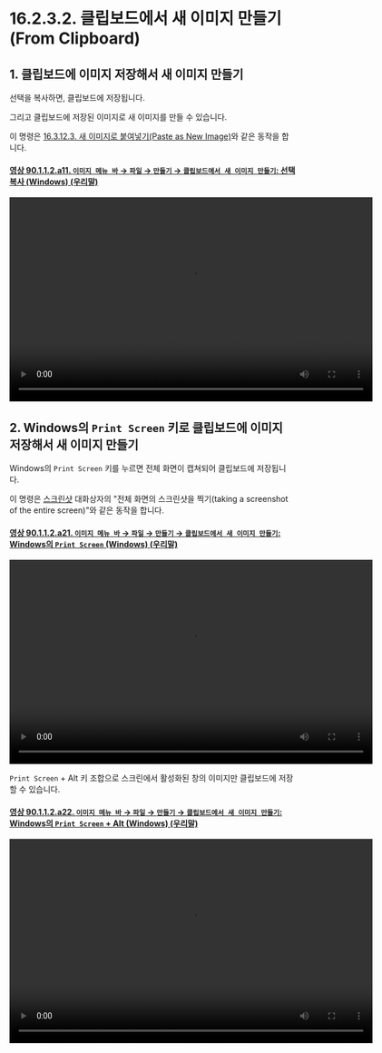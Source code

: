 # 16.2.3.2. 클립보드에서 새 이미지 만들기(From Clipboard)

<a id="16-02-03-02-s1"></a>

## 1. 클립보드에 이미지 저장해서 새 이미지 만들기

선택을 복사하면, 클립보드에 저장됩니다.

그리고 클립보드에 저장된 이미지로 새 이미지를 만들 수 있습니다.

이 명령은 [16.3.12.3. 새 이미지로 붙여넣기(Paste as New Image)](./16-03-12-03-new_image.md)와 같은 동작을 합니다.

<a id="90-01-01-02-a11"></a>

#### [영상 90.1.1.2.a11. `이미지 메뉴 바` → `파일` → `만들기` → `클립보드에서 새 이미지 만들기`: 선택 복사 (Windows) (우리말)](./90-01-01-02-00-create.md#90-01-01-02-a11)
<video controls="controls" width="640" height="360" src="https://github.com/user-attachments/assets/26185b49-e0c8-4524-a9a3-38a4b63f9b83"></video>

<a id="16-02-03-02-s2"></a>

## 2. Windows의 `Print Screen` 키로 클립보드에 이미지 저장해서 새 이미지 만들기

Windows의 `Print Screen` 키를 누르면 전체 화면이 캡쳐되어 클립보드에 저장됩니다.

이 명령은 [스크린샷](./16-02-03-04-screenshot.md) 대화상자의 "전체 화면의 스크린샷을 찍기(taking a screenshot of the entire screen)"와 같은 동작을 합니다.

<a id="90-01-01-02-a21"></a>

#### [영상 90.1.1.2.a21. `이미지 메뉴 바` → `파일` → `만들기` → `클립보드에서 새 이미지 만들기`: Windows의 `Print Screen` (Windows) (우리말)](./90-01-01-02-00-create.md#90-01-01-02-a21)
<video controls="controls" width="640" height="360" src="https://github.com/user-attachments/assets/1539f749-6f20-426a-8083-d9754fbde9fa"></video>

`Print Screen` + Alt 키 조합으로 스크린에서 활성화된 창의 이미지만 클립보드에 저장할 수 있습니다.

<a id="90-01-01-02-a22"></a>

#### [영상 90.1.1.2.a22. `이미지 메뉴 바` → `파일` → `만들기` → `클립보드에서 새 이미지 만들기`: Windows의 `Print Screen` + Alt (Windows) (우리말)](./90-01-01-02-00-create.md#90-01-01-02-a22)
<video controls="controls" width="640" height="360" src="https://github.com/user-attachments/assets/9b254d57-34b6-405e-85b5-63bfb2e89c1d"></video>